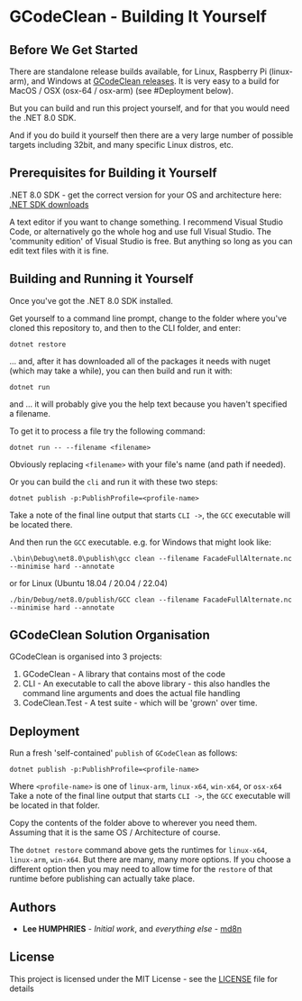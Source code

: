 # GCodeClean - Building It Yourself

## Before We Get Started

There are standalone release builds available, for Linux, Raspberry Pi (linux-arm), and Windows at [GCodeClean releases](https://github.com/md8n/GCodeClean/releases). It is very easy to a build for MacOS / OSX (osx-64 / osx-arm) (see #Deployment below).

But you can build and run this project yourself, and for that you would need the .NET 8.0 SDK.

And if you do build it yourself then there are a very large number of possible targets including 32bit, and many specific Linux distros, etc.

## Prerequisites for Building it Yourself

.NET 8.0 SDK - get the correct version for your OS and architecture here: [.NET SDK downloads](https://dotnet.microsoft.com/download/)

A text editor if you want to change something. I recommend Visual Studio Code, or alternatively go the whole hog and use full Visual Studio.
The 'community edition' of Visual Studio is free. But anything so long as you can edit text files with it is fine.

## Building and Running it Yourself

Once you've got the .NET 8.0 SDK installed.

Get yourself to a command line prompt, change to the folder where you've cloned this repository to, and then to the CLI folder, and enter:
```
dotnet restore
```

... and, after it has downloaded all of the packages it needs with nuget (which may take a while), you can then build and run it with:

```
dotnet run
```

and ... it will probably give you the help text because you haven't specified a filename.


To get it to process a file try the following command:
```
dotnet run -- --filename <filename>
```
Obviously replacing `<filename>` with your file's name (and path if needed).

Or you can build the `cli` and run it with these two steps:
```
dotnet publish -p:PublishProfile=<profile-name>
```
Take a note of the final line output that starts `CLI ->`, the `GCC` executable will be located there.

And then run the `GCC` executable.
e.g. for Windows that might look like:
```
.\bin\Debug\net8.0\publish\gcc clean --filename FacadeFullAlternate.nc --minimise hard --annotate
```

or for Linux (Ubuntu 18.04 / 20.04 / 22.04)
```
./bin/Debug/net8.0/publish/GCC clean --filename FacadeFullAlternate.nc --minimise hard --annotate
```

## GCodeClean Solution Organisation

GCodeClean is organised into 3 projects:
1. GCodeClean - A library that contains most of the code
2. CLI - An executable to call the above library - this also handles the command line arguments and does the actual file handling
3. CodeClean.Test - A test suite - which will be 'grown' over time.

## Deployment

Run a fresh 'self-contained' `publish` of `GCodeClean` as follows:
```
dotnet publish -p:PublishProfile=<profile-name>
```
Where `<profile-name>` is one of `linux-arm`, `linux-x64`, `win-x64`, or `osx-x64`
Take a note of the final line output that starts `CLI ->`, the `GCC` executable will be located in that folder.

Copy the contents of the folder above to wherever you need them. Assuming that it is the same OS / Architecture of course.

The `dotnet restore` command above gets the runtimes for `linux-x64`, `linux-arm`, `win-x64`. But there are many, many more options. If you choose a different option then you may need to allow time for the `restore` of that runtime before publishing can actually take place.

## Authors

* **Lee HUMPHRIES** - *Initial work*, and *everything else* - [md8n](https://github.com/md8n)

## License

This project is licensed under the MIT License - see the [LICENSE](LICENSE) file for details
